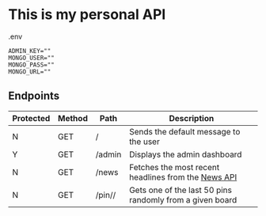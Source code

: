 # This is my personal API

.env

```
ADMIN_KEY=""
MONGO_USER=""
MONGO_PASS=""
MONGO_URL=""
```

## Endpoints

| Protected | Method | Path                | Description                                                                 |
| --------- | ------ | ------------------- | --------------------------------------------------------------------------- |
| N         | GET    | /                   | Sends the default message to the user                                       |
| Y         | GET    | /admin              | Displays the admin dashboard                                                |
| N         | GET    | /news               | Fetches the most recent headlines from the [News API](https://newsapi.org/) |
| N         | GET    | /pin/<user>/<board> | Gets one of the last 50 pins randomly from a given board                    |
